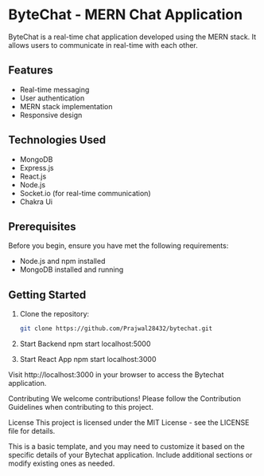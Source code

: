 # ByteChat - MERN Chat Application

ByteChat is a real-time chat application developed using the MERN stack. It allows users to communicate in real-time with each other.

## Features

- Real-time messaging
- User authentication
- MERN stack implementation
- Responsive design

## Technologies Used

- MongoDB
- Express.js
- React.js
- Node.js
- Socket.io (for real-time communication)
- Chakra Ui

## Prerequisites

Before you begin, ensure you have met the following requirements:

- Node.js and npm installed
- MongoDB installed and running

## Getting Started

1. Clone the repository:

   ```bash
   git clone https://github.com/Prajwal28432/bytechat.git

2. Start Backend
   npm start
   localhost:5000
3. Start React App
   npm start
   localhost:3000


Visit http://localhost:3000 in your browser to access the Bytechat application.

Contributing
We welcome contributions! Please follow the Contribution Guidelines when contributing to this project.

License
This project is licensed under the MIT License - see the LICENSE file for details.


This is a basic template, and you may need to customize it based on the specific details of your Bytechat application. Include additional sections or modify existing ones as needed.
